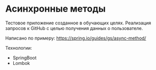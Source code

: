 # Асинхронные методы

Тестовое приложение созданное в обучающих целях. Реализация запросов к GitHub с целью получения данных о пользователе.

Написано по примеру: https://spring.io/guides/gs/async-method/

Технологии:

- SpringBoot
- Lombok